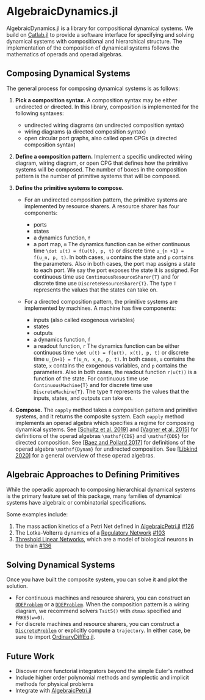 # AlgebraicDynamics.jl

AlgebraicDynamics.jl is a library for compositional dynamical systems. We build on [Catlab.jl](https://algebraicjulia.github.io/Catlab.jl/dev/) to provide a software interface for specifying and solving dynamical systems with compositional and hierarchical structure. The implementation of the composition of dynamical systems follows the mathematics of operads and operad algebras.


## Composing Dynamical Systems

The general process for composing  dynamical systems is as follows:

1. __Pick a composition syntax.__ A composition syntax may be either undirected or directed. In this library, composition is implemented for the following syntaxes:
    - undirected wiring diagrams (an undirected composition syntax)
    - wiring diagrams (a directed composition syntax)
    - open circular port graphs, also called open CPGs (a directed composition syntax)

2. __Define a composition pattern.__ Implement a specific undirected wiring diagram, wiring diagram, or open CPG that defines how the primitive systems will be composed. The number of boxes in the composition pattern is the number of primitive systems that will be composed.

3. __Define the primitive systems to compose.__
   - For an undirected composition pattern, the primitive systems are implemented by resource sharers. A resource sharer has four components:
     - ports
     - states
     - a dynamics function, ``f``
     - a port map,  ``m``
     The dynamics function can be either continuous time ``\dot u(t) = f(u(t), p, t)`` or discrete time ``u_{n +1} = f(u_n, p, t)``. In both cases, ``u`` contains the state and ``p`` contains the parameters. Also in both cases, the port map assigns a state to each port. We say the port exposes the state it is assigned. For continuous time use `ContinuousResourceSharer{T}` and for discrete time use `DiscreteResourceSharer{T}`. The type `T` represents the values that the states can take on.

   - For a directed composition pattern, the primitive systems are implemented by machines. A machine has five components:
     - inputs (also called exogenous variables)
     - states
     - outputs
     - a dynamics function,  ``f``
     - a readout function,  ``r``
     The dynamics function can be either continuous time ``\dot u(t) = f(u(t), x(t), p, t)`` or discrete time ``u_{n+1} = f(u_n, x_n, p, t)``. In both cases, ``u`` contains the state, ``x`` contains the exogenous variables, and ``p`` contains the parameters. Also in both cases, the readout function ``r(u(t))`` is a function of the state. For continuous time use `ContinuousMachine{T}` and for discrete time use `DiscreteMachine{T}`. The type `T` represents the values that the inputs, states, and outputs can take on.

4. __Compose.__ The `oapply` method takes a composition pattern and  primitive systems, and it returns the composite system. Each `oapply` method implements an operad algebra which specifies a regime for composing dynamical systems. See [[Schultz et al. 2019](https://arxiv.org/abs/1609.08086)] and [[Vagner et al. 2015](https://arxiv.org/abs/1408.1598)] for definitions of the operad algebras ``\mathsf{CDS}`` and ``\mathsf{DDS}`` for directed composition. See [[Baez and Pollard 2017](https://arxiv.org/abs/1704.02051)] for definitions of the operad algebra ``\mathsf{Dynam}`` for undirected composition. See [[Libkind 2020](https://arxiv.org/abs/2007.14442)] for a general overview of these operad algebras.

## Algebraic Approaches to Defining Primitives

While the operadic approach to composing hierarchical dynamical systems is the primary feature set of this package, many families of dynamical systems have algebraic or combinatorial specifications.

Some examples include:

1. The mass action kinetics of a Petri Net defined in [AlgebraicPetri.jl](https://github.com/AlgebraicJulia/AlgebraicPetri.jl) [#126](https://github.com/AlgebraicJulia/AlgebraicDynamics.jl/pull/126)
2. The Lotka-Volterra dynamics of a [Regulatory Network](https://github.com/AlgebraicJulia/RegNets.jl) [#103](@ref)
3. [Threshold Linear Networks](@ref), which are a model of biological neurons in the brain [#136](https://github.com/AlgebraicJulia/AlgebraicDynamics.jl/pull/103)

## Solving Dynamical Systems

Once you have built the composite system, you can solve it and plot the solution.
- For continuous machines and resource sharers, you can construct an
  [`ODEProblem`](https://diffeq.sciml.ai/stable/tutorials/ode_example/) or a
  [`DDEProblem`](https://diffeq.sciml.ai/stable/tutorials/dde_example/).
  When the composition pattern is a wiring diagram, we recommend solvers
  `Tsit5()` with `dtmax` specified and `FRK65(w=0)`.
- For discrete machines and resource sharers, you can construct a
  [`DiscreteProblem`](https://diffeq.sciml.ai/stable/types/discrete_types/)
  or explicitly compute a `trajectory`.
In either case, be sure to import [OrdinaryDiffEq.jl](https://diffeq.sciml.ai/latest/).


## Future Work
- Discover more functorial integrators beyond the simple Euler's method
- Include higher order polynomial methods and symplectic and implicit methods for physical problems
- Integrate with [AlgebraicPetri.jl](https://algebraicjulia.github.io/AlgebraicPetri.jl/dev/)
